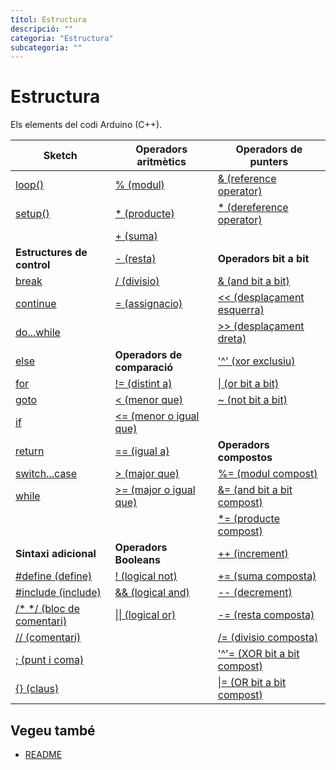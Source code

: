 ```yaml
---
títol: Estructura
descripció: ""
categoria: "Estructura"
subcategoria: ""
---
```


# Estructura

Els elements del codi Arduino (C++).

| **Sketch**                                                        | **Operadors aritmètics**                                       | **Operadors de punters**                                        |
|-------------------------------------------------------------------|----------------------------------------------------------------|-----------------------------------------------------------------|
| [loop()](./Sketch/loop.md)                                        | [% (modul)](./Operadors-aritmetics/modul.md)                   | [& (reference operator)](./Operadors-punters/referencia.md)     |
| [setup()](./Sketch/setup.md)                                      | [* (producte)](./Operadors-aritmetics/producte.md)             | [* (dereference operator)](./Operadors-punters/dereferencia.md) |
|                                                                   | [+ (suma)](./Operadors-aritmetics/suma)                        |                                                                 |
| **Estructures de control**                                        | [- (resta)](./Operadors-aritmetics/resta.md)                   | **Operadors bit a bit**                                         |
| [break](./Estructura/Control/break.md)                                       | [/ (divisio)](./Operadors-aritmetics/divisio.md)               | [& (and bit a bit)](./Operadors-bitabit/bitabitand.md)          |
| [continue](./Control/continue.md)                                 | [= (assignacio)](./Operadors-aritmetics/assignacio.md)         | [<< (desplaçament esquerra)](./Operadors-bitabit/mouesquerra.md)|
| [do...while](./Control/dowhile.md)                                |                                                                | [>> (desplaçament dreta)](./Operadors-bitabit/moudreta.md)      |
| [else](./Control/else.md)                                         | **Operadors de comparació**                                    | ['^' (xor exclusiu)](./Operadors-bitabit/xor.md)                  |
| [for](./Control/for.md)                                           | [!= (distint a)](./Operadors-comparacio/distint.md)            | [\| (or bit a bit)](./Operadors-bitabit/bitabitor.md)           |
| [goto](./Control/goto.md)                                         | [< (menor que)](./Operadors-comparacio/menor.md)               | [~ (not bit a bit)](./Operadors-bitabit/bitabitno.md)           |
| [if](./Control/if.md)                                             | [<= (menor o igual que)](./Operadors-comparacio/menorigual.md) |                                                                 |
| [return](./Control/return.md)                                     | [== (igual a)](./Operadors-comparacio/igual.md)                |**Operadors compostos** |
| [switch...case](./Control/switchcase.md)                          | [> (major que)](./Operadors-comparacio/major.md)               | [%= (modul compost)](./Operdors-compostos/modulcompost.md)      |
| [while](./Control/while.md)                                       | [>= (major o igual que)](./Operadors-comparacio/majorigual.md) | [&= (and bit a bit compost)](./Operdors-compostos/andcompost.md) |
|                                                                   |                                                                | [*= (producte compost)](./Operdors-compostos/productecompost.md) |
| **Sintaxi adicional**                                             | **Operadors Booleans**                                         | [++ (increment)](./Operdors-compostos/increment.md)             |
| [#define (define)](./Sintaxi-adicional/define.md)                 | [! (logical not)](./Operadors-booleans/nologic.md)             | [+= (suma composta)](./Operdors-compostos/sumacompost.md)       |
| [#include (include)](./Sintaxi-adicional/include.md)              | [&& (logical and)](./Operadors-booleans/andlogic.md)           | [-- (decrement)](./Operdors-compostos/decrement.md)             |
| [/* */ (bloc de comentari)](./Sintaxi-adicional/bloccomentari.md) | [\|\| (logical or)](./Operadors-booleans/orlogic.md)           | [-= (resta composta)](./Operdors-compostos/restacompost.md)     |
| [// (comentari)](./Sintaxi-adicional/comentari.md)                |                                                                | [/= (divisio composta)](./Operdors-compostos/divisiocomposta.md) |
| [; (punt i coma)](./Sintaxi-adicional/punticoma.md)               |                                                                | ['^'= (XOR bit a bit compost)](./Operadors-compostos/xorcompost.md) |
| [{} (claus)](./Sintaxi-adicional/claus.md)                        |                                                                | [\|= (OR bit a bit compost)](./Operdors-compostos/orbitabitcompost.md) |

## Vegeu també

*  [README](../README.md)
